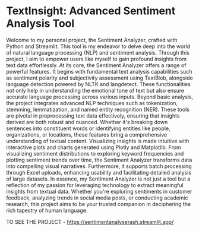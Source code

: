 # TextInsight: Advanced Sentiment Analysis Tool

Welcome to my personal project, the Sentiment Analyzer, crafted with Python and Streamlit. This tool is my endeavor to delve deep into the world of natural language processing (NLP) and sentiment analysis. Through this project, I aim to empower users like myself to gain profound insights from text data effortlessly.
At its core, the Sentiment Analyzer offers a range of powerful features. It begins with fundamental text analysis capabilities such as sentiment polarity and subjectivity assessment using TextBlob, alongside language detection powered by NLTK and langdetect. These functionalities not only help in understanding the emotional tone of text but also ensure accurate language processing across various inputs.
Beyond basic analysis, the project integrates advanced NLP techniques such as tokenization, stemming, lemmatization, and named entity recognition (NER). These tools are pivotal in preprocessing text data effectively, ensuring that insights derived are both robust and nuanced. Whether it's breaking down sentences into constituent words or identifying entities like people, organizations, or locations, these features bring a comprehensive understanding of textual content.
Visualizing insights is made intuitive with interactive plots and charts generated using Plotly and Matplotlib. From visualizing sentiment distributions to exploring keyword frequencies and plotting sentiment trends over time, the Sentiment Analyzer transforms data into compelling visual narratives. Furthermore, it supports batch processing through Excel uploads, enhancing usability and facilitating detailed analysis of large datasets.
In essence, my Sentiment Analyzer is not just a tool but a reflection of my passion for leveraging technology to extract meaningful insights from textual data. Whether you're exploring sentiments in customer feedback, analyzing trends in social media posts, or conducting academic research, this project aims to be your trusted companion in deciphering the rich tapestry of human language.

TO SEE THE PROJECT - https://sentimentanalyserash.streamlit.app/
